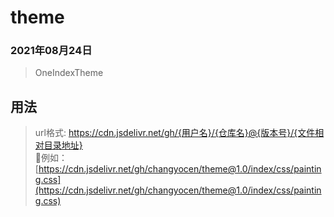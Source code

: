 # theme
### 2021年08月24日
> OneIndexTheme  

## 用法  
 > url格式: https://cdn.jsdelivr.net/gh/{用户名}/{仓库名}@{版本号}/{文件相对目录地址}  
 >📕例如：[https://cdn.jsdelivr.net/gh/changyocen/theme@1.0/index/css/painting.css](https://cdn.jsdelivr.net/gh/changyocen/theme@1.0/index/css/painting.css)  
